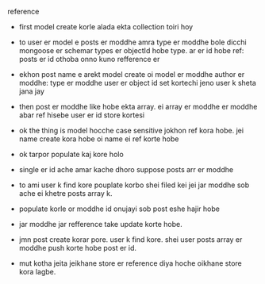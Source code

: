 reference 

- first model create korle alada ekta collection toiri hoy
- to user er model e posts er moddhe amra type er moddhe bole dicchi mongoose er schemar types er objectId hobe type. ar er id hobe ref: posts er id othoba onno kuno refference er 
- ekhon post name e arekt model create oi model er moddhe author er moddhe: type er moddhe user er object id set kortechi jeno user  k sheta jana jay
- then post er moddhe like hobe ekta array. ei array er moddhe er moddhe abar ref hisebe user er id store kortesi 
- ok the thing is model hocche case sensitive jokhon ref kora hobe. jei name create kora hobe oi name ei ref korte hobe 
- ok tarpor populate kaj kore holo 
- single er id ache amar kache dhoro suppose posts arr er moddhe 
- to ami user k find kore pouplate korbo shei filed kei jei jar moddhe sob ache ei khetre posts array k. 
- populate korle or moddhe id onujayi sob post eshe hajir hobe

- jar moddhe jar refference take update korte hobe. 
- jmn post create korar pore. user k find kore. shei user posts array er moddhe push korte hobe post er id. 
- mut kotha jeita jeikhane store er reference diya hoche oikhane store kora lagbe. 